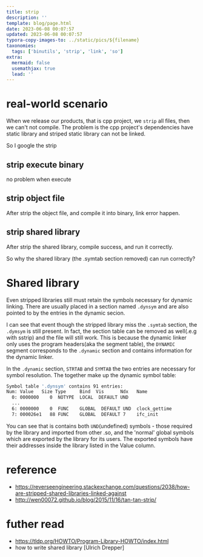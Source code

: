```yaml
---
title: strip
description: ''
template: blog/page.html
date: 2023-06-08 00:07:57
updated: 2023-06-08 00:07:57
typora-copy-images-to: ../static/pics/${filename}
taxonomies:
  tags: ['binutils', 'strip', 'link', 'so']
extra:
  mermaid: false
  usemathjax: true
  lead: ''
---
```



# real-world scenario

When we release our products, that is cpp project, we `strip` all files, then we can't not compile. The problem is the cpp project's dependencies have static library and striped static library can not be linked.

So I google the strip

## strip execute binary
no problem when execute
## strip object file
After strip the object file, and compile it into binary, link error happen.
## strip shared library
After strip the shared library, compile success, and run it correctly.

So why the shared library (the .symtab section removed) can run correctly?

# Shared library
Even stripped libraries still must retain the symbols necessary for dynamic linking. There are usually placed in a section named `.dynsym` and are also pointed to by the entries in the dynamic secion.

I can see that event though the stripped library miss the `.symtab` section, the `.dymsym` is still present. In fact, the section table can be removed as well(.e.g with sstrip) and the file will still work. This is because the dynamic linker only uses the program headers(aka the segment table), the `DYNAMIC` segment corresponds to the `.dynamic` section and contains information for the dynamic linker.

In the `.dynamic` section, `STRTAB` and `SYMTAB` the two entries are necessary for symbol resolution. The together make up the dynamic symbol table:
```bash
Symbol table '.dynsym' contains 91 entries:
Num: Value   Size Type     Bind  Vis      Ndx   Name
  0: 0000000    0  NOTYPE  LOCAL  DEFAULT UND
  ...
  6: 0000000    0  FUNC    GLOBAL  DEFAULT UND  clock_gettime
  7: 000026e1   88 FUNC    GLOBAL  DEFAULT 7    ifc_init
```
You can see that is contains both `UND`(undefined) symbols - those required by the library and imported from other .so, and the 'normal' global symbols which are exported by the library for its users. The exported symbols have their addresses inside the library listed in the Value column.

# reference
- https://reverseengineering.stackexchange.com/questions/2038/how-are-stripped-shared-libraries-linked-against
- http://wen00072.github.io/blog/2015/11/16/tan-tan-strip/

# futher read
- https://tldp.org/HOWTO/Program-Library-HOWTO/index.html
- how to write shared library [Ulrich Drepper]
